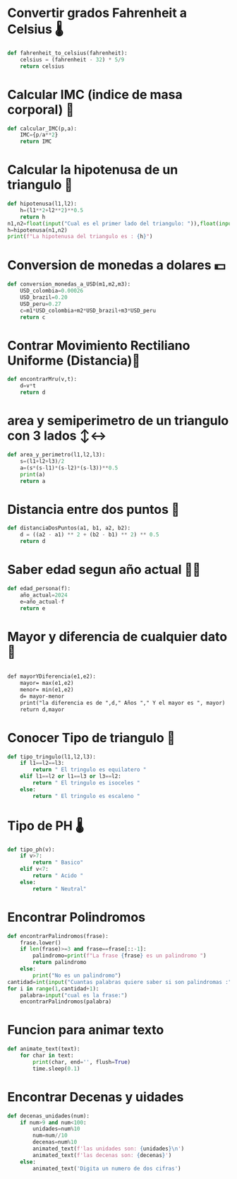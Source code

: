 # Convertir grados Fahrenheit a Celsius 🌡️
```py
def fahrenheit_to_celsius(fahrenheit):
    celsius = (fahrenheit - 32) * 5/9
    return celsius
````

# Calcular IMC (indice de masa corporal) 💪
```py
def calcular_IMC(p,a):
    IMC={p/a**2}
    return IMC
```
# Calcular la hipotenusa de un triangulo 📐
```py
def hipotenusa(l1,l2):
    h=(l1**2+l2**2)**0.5
    return h
n1,n2=float(input("Cual es el primer lado del triangulo: ")),float(input("Cual es el segundo lado del triangulo: "))
h=hipotenusa(n1,n2)
print(f"La hipotenusa del triangulo es : {h}")
````
# Conversion de monedas a dolares 💵
```py
def conversion_monedas_a_USD(m1,m2,m3):
    USD_colombia=0.00026
    USD_brazil=0.20
    USD_peru=0.27
    c=m1*USD_colombia+m2*USD_brazil+m3*USD_peru
    return c
````
# Contrar Movimiento Rectiliano Uniforme (Distancia)📏
```py
def encontrarMru(v,t):
    d=v*t
    return d
````
# area y semiperimetro de un triangulo con 3 lados ↕️↔️
```py
def area_y_perimetro(l1,l2,l3):
    s=(l1+l2+l3)/2
    a=(s*(s-l1)*(s-l2)*(s-l3))**0.5
    print(a)
    return a
````
# Distancia entre dos puntos 🧷
```py
def distanciaDosPuntos(a1, b1, a2, b2):
    d = ((a2 - a1) ** 2 + (b2 - b1) ** 2) ** 0.5
    return d
````
# Saber edad segun año actual 😶‍🌫️

```py
def edad_persona(f):
    año_actual=2024
    e=año_actual-f
    return e
````

# Mayor y diferencia de cualquier dato 🔣

```p

def mayorYDiferencia(e1,e2):
    mayor= max(e1,e2)
    menor= min(e1,e2)
    d= mayor-menor
    print("la diferencia es de ",d," Años "," Y el mayor es ", mayor)
    return d,mayor

````

# Conocer Tipo de triangulo 📐
```py
def tipo_tringulo(l1,l2,l3):
    if l1==l2==l3:
        return " El tringulo es equilatero "
    elif l1==l2 or l1==l3 or l3==l2:
        return " El tringulo es isoceles "
    else:
        return " El tringulo es escaleno "
````

# Tipo de PH 🌡️
```py
def tipo_ph(v):
    if v>7:
        return " Basico"
    elif v<7:
        return " Acido "
    else:
        return " Neutral"
````
# Encontrar Polindromos
```py
def encontrarPalindromos(frase):
    frase.lower()
    if len(frase)>=3 and frase==frase[::-1]:
        palindromo=print(f"La frase {frase} es un palindromo ")
        return palindromo 
    else:
        print("No es un palindromo")
cantidad=int(input("Cuantas palabras quiere saber si son palindromas :"))
for i in range(1,cantidad+1):
    palabra=input("cual es la frase:")
    encontrarPalindromos(palabra)
``````````
# Funcion para animar texto
```py
def animate_text(text):
    for char in text:
        print(char, end='', flush=True)
        time.sleep(0.1)
``````

# Encontrar Decenas y uidades
```py
def decenas_unidades(num):
    if num>9 and num<100:
        unidades=num%10
        num=num//10
        decenas=num%10
        animated_text(f'las unidades son: {unidades}\n')
        animated_text(f'las decenas son: {decenas}')
    else:
        animated_text('Digita un numero de dos cifras')
``````
